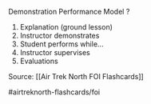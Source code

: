 Demonstration Performance Model
?
1. Explanation (ground lesson)
2. Instructor demonstrates
3. Student performs while...
4. Instructor supervises
5. Evaluations 
<!--SR:!2022-09-28,1,230-->

Source: [[Air Trek North FOI Flashcards]]

#airtreknorth-flashcards/foi